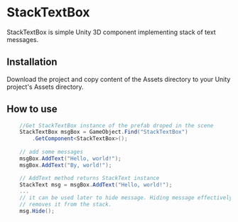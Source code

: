 # StackTextBox
StackTextBox is simple Unity 3D component implementing stack of text messages.
## Installation
Download the project and copy content of the Assets directory to your Unity project's Assets directory.
## How to use
```c#
	//Get StackTextBox instance of the prefab droped in the scene
	StackTextBox msgBox = GameObject.Find("StackTextBox")
		.GetComponent<StackTextBox>();
		
	// add some messages	
	msgBox.AddText("Hello, world!");
	msgBox.AddText("By, world!");

	// AddText method returns StackText instance
	StackText msg = msgBox.AddText("Hello, world!");
	...
	// it can be used later to hide message. Hiding message effectively 
	// removes it from the stack.
	msg.Hide();
```


